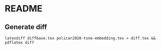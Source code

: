 # README

## Generate diff

```
latexdiff diffbase.tex policar2020-tsne-embedding.tex > diff.tex && pdflatex diff
```

